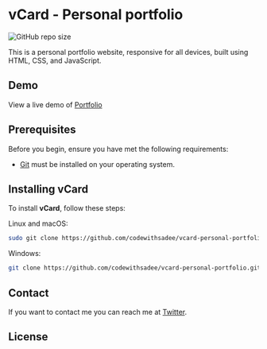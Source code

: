 # vCard - Personal portfolio

![GitHub repo size](https://img.shields.io/github/repo-size/codewithsadee/vcard-personal-portfolio)

This is a personal portfolio website, responsive for all devices, built using HTML, CSS, and JavaScript.

## Demo

View a live demo of [Portfolio](https://itgeniussayan.github.io/portfolio/)

## Prerequisites

Before you begin, ensure you have met the following requirements:

* [Git](https://git-scm.com/downloads "Download Git") must be installed on your operating system.

## Installing vCard

To install **vCard**, follow these steps:

Linux and macOS:

```bash
sudo git clone https://github.com/codewithsadee/vcard-personal-portfolio.git
```

Windows:

```bash
git clone https://github.com/codewithsadee/vcard-personal-portfolio.git
```

## Contact

If you want to contact me you can reach me at [Twitter](https://www.twitter.com/codewithsadee).

## License


